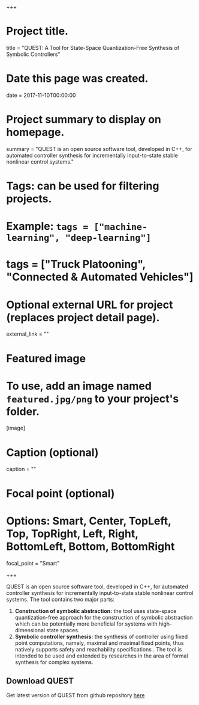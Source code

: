 +++
# Project title.
title = "QUEST: A Tool for State-Space Quantization-Free Synthesis of Symbolic Controllers"

# Date this page was created.
date = 2017-11-10T00:00:00

# Project summary to display on homepage.
summary = "QUEST is an open source software tool, developed in C++, for automated controller synthesis for incrementally input-to-state stable nonlinear control systems."

# Tags: can be used for filtering projects.
# Example: `tags = ["machine-learning", "deep-learning"]`
# tags = ["Truck Platooning", "Connected & Automated Vehicles"]

# Optional external URL for project (replaces project detail page).
external_link = ""

# Featured image
# To use, add an image named `featured.jpg/png` to your project's folder. 
[image]
  # Caption (optional)
  caption = ""

  # Focal point (optional)
  # Options: Smart, Center, TopLeft, Top, TopRight, Left, Right, BottomLeft, Bottom, BottomRight
  focal_point = "Smart"

+++

QUEST is an open source software tool, developed in C++, for automated controller synthesis for incrementally input-to-state stable nonlinear control systems. The tool contains two major parts:
1. **Construction of symbolic abstraction:** the tool uses state-space quantization-free approach for the construction of symbolic abstraction which can be potentially more beneficial for systems with high-dimensional state spaces.
2. **Symbolic controller synthesis:** the synthesis of controller using fixed point computations, namely, maximal and maximal fixed points, thus natively supports safety and reachability specifications . The tool is intended to be used and extended by researches in the area of formal synthesis for complex systems. 

## Download QUEST
Get latest version of QUEST from github repository [here](https://github.com/PushpakJagtap/QUEST)

